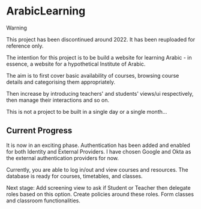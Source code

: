 # ArabicLearning

> [!WARNING] 
> This project has been discontinued around 2022. It has been reuploaded for reference only.

The intention for this project is to be build a website for learning Arabic - in essence, a website for a hypothetical Institute of Arabic. 

The aim is to first cover basic availability of courses, browsing course details and categorising them appropriately. 

Then increase by introducing teachers' and students' views/ui respectively, then manage their interactions and so on. 

This is not a project to be built in a single day or a single month...

## Current Progress
It is now in an exciting phase. Authentication has been added and enabled for both Identity and External Providers.
I have chosen Google and Okta as the external authentication providers for now.

Currently, you are able to log in/out and view courses and resources. The database is ready for courses, timetables, and classes.


Next stage: 
Add screening view to ask if Student or Teacher then delegate roles based on this option. 
Create policies around these roles. 
Form classes and classroom functionalities.
